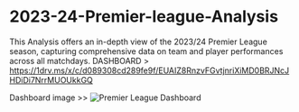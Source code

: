 # 2023-24-Premier-league-Analysis
This Analysis offers an in-depth view of the 2023/24 Premier League season, capturing comprehensive data on team and player performances across all matchdays.
DASHBOARD > https://1drv.ms/x/c/d089308cd289fe9f/EUAIZ8RnzvFGvtjnriXiMD0BRJNcJHDiDi7NrrMUOUkkGQ

Dashboard image >> ![Premier League Dashboard](https://github.com/user-attachments/assets/5d1a9c56-e6ca-47e5-9682-6a054bee8557)
